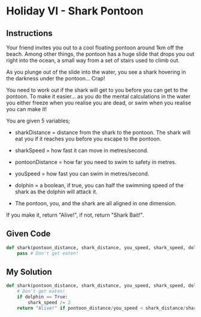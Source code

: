 # Holiday VI - Shark Pontoon

## Instructions

Your friend invites you out to a cool floating pontoon around 1km off the beach. Among other things, the pontoon has a huge slide that drops you out right into the ocean, a small way from a set of stairs used to climb out.

As you plunge out of the slide into the water, you see a shark hovering in the darkness under the pontoon... Crap!

You need to work out if the shark will get to you before you can get to the pontoon. To make it easier... as you do the mental calculations in the water you either freeze when you realise you are dead, or swim when you realise you can make it!

You are given 5 variables;

- sharkDistance = distance from the shark to the pontoon. The shark will eat you if it reaches you before you escape to the pontoon.

- sharkSpeed = how fast it can move in metres/second.

- pontoonDistance = how far you need to swim to safety in metres.

- youSpeed = how fast you can swim in metres/second.

- dolphin = a boolean, if true, you can half the swimming speed of the shark as the dolphin will attack it.

- The pontoon, you, and the shark are all aligned in one dimension.

If you make it, return "Alive!", if not, return "Shark Bait!".



## Given Code
```python
def shark(pontoon_distance, shark_distance, you_speed, shark_speed, dolphin):
    pass # Don't get eaten!
```

## My Solution
```python
def shark(pontoon_distance, shark_distance, you_speed, shark_speed, dolphin=False):
    # Don't get eaten!
    if dolphin == True:
        shark_speed /= 2      
    return "Alive!" if pontoon_distance/you_speed < shark_distance/shark_speed else "Shark Bait!"
```
